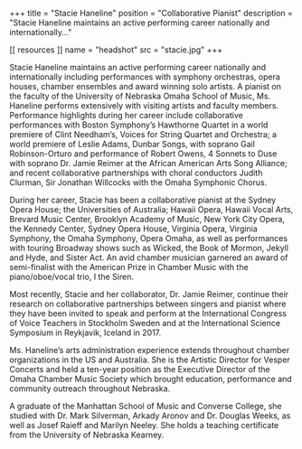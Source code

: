 +++
title = "Stacie Haneline"
position = "Collaborative Pianist"
description = "Stacie Haneline maintains an active performing career nationally and internationally..."

[[ resources ]]
    name = "headshot"
    src = "stacie.jpg"
+++


Stacie Haneline maintains an active performing career nationally and internationally including performances with symphony orchestras, opera houses, chamber ensembles and award winning solo artists. A pianist on the faculty of the University of Nebraska Omaha School of Music, Ms. Haneline performs extensively with visiting artists and faculty members. Performance highlights during her career include collaborative performances with Boston Symphony’s Hawthorne Quartet in a world premiere of Clint Needham’s, Voices for String Quartet and Orchestra; a world premiere of Leslie Adams, Dunbar Songs, with soprano Gail Robinson-Orturo and performance of Robert Owens, 4 Sonnets to Duse with soprano Dr. Jamie Reimer at the African American Arts Song Alliance; and recent collaborative partnerships with choral conductors Judith Clurman, Sir Jonathan Willcocks with the Omaha Symphonic Chorus.

During her career, Stacie has been a collaborative pianist at the Sydney Opera House; the Universities of Australia; Hawaii Opera, Hawaii Vocal Arts, Brevard Music Center, Brooklyn Academy of Music, New York City Opera, the Kennedy Center, Sydney Opera House, Virginia Opera, Virginia Symphony, the Omaha Symphony, Opera Omaha, as well as performances with touring Broadway shows such as Wicked, the Book of Mormon, Jekyll and Hyde, and Sister Act. An avid chamber musician garnered an award of semi-finalist with the American Prize in Chamber Music with the piano/oboe/vocal trio, I the Siren.

Most recently, Stacie and her collaborator, Dr. Jamie Reimer, continue their research on collaborative partnerships between singers and pianist where they have been invited to speak and perform at the International Congress of Voice Teachers in Stockholm Sweden and at the International Science Symposium in Reykjavik, Iceland in 2017.

Ms. Haneline’s arts administration experience extends throughout chamber organizations in the US and Australia. She is the Artistic Director for Vesper Concerts and held a ten-year position as the Executive Director of the Omaha Chamber Music Society which brought education, performance and community outreach throughout Nebraska.

A graduate of the Manhattan School of Music and Converse College, she studied with Dr. Mark Silverman, Arkady Aronov and Dr. Douglas Weeks, as well as Josef Raieff and Marilyn Neeley. She holds a teaching certificate from the University of Nebraska Kearney.